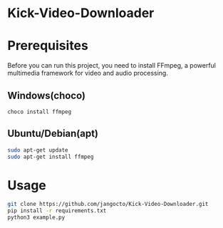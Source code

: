 # Kick-Video-Downloader

# Prerequisites
Before you can run this project, you need to install FFmpeg, a powerful multimedia framework for video and audio processing.

## Windows(choco)
``` shell
choco install ffmpeg
```

## Ubuntu/Debian(apt)
``` bash
sudo apt-get update
sudo apt-get install ffmpeg
```

# Usage
``` bash
git clone https://github.com/jangocto/Kick-Video-Downloader.git
pip install -r requirements.txt
python3 example.py
```
